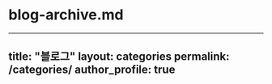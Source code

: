 # blog-archive.md
---
title: "블로그"
layout: categories
permalink: /categories/
author_profile: true
---